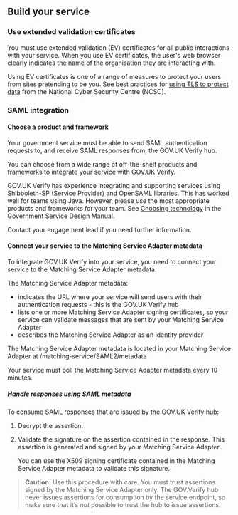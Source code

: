## Build your service


### Use extended validation certificates

You must use extended validation (EV) certificates for all public
interactions with your service. When you use EV certificates, the user's
web browser clearly indicates the name of the organisation they are
interacting with.

Using EV certificates is one of a range of measures to protect your
users from sites pretending to be you. See best practices for [using TLS
to protect
data](https://www.ncsc.gov.uk/guidance/tls-external-facing-services)
from the National Cyber Security Centre (NCSC).

### SAML integration

#### Choose a product and framework

Your government service must be able to send SAML authentication
requests to, and receive SAML responses from, the GOV.UK Verify hub.

You can choose from a wide range of off-the-shelf products and
frameworks to integrate your service with GOV.UK Verify.

GOV.UK Verify has experience integrating and supporting services using
Shibboleth-SP (Service Provider) and OpenSAML libraries. This has worked
well for teams using Java. However, please use the most appropriate
products and frameworks for your team. See [Choosing
technology](https://www.gov.uk/service-manual/making-software/choosing-technology.html)
in the Government Service Design Manual.

Contact your engagement lead if you need further information.

#### Connect your service to the Matching Service Adapter metadata

To integrate GOV.UK Verify into your service, you need to connect your service to the Matching Service Adapter metadata.

The Matching Service Adapter metadata:

* indicates the URL where your service will send users with their authentication requests - this is the GOV.UK Verify hub
* lists one or more Matching Service Adapter signing certificates, so your service can validate messages that are sent by your Matching Service Adapter
* describes the Matching Service Adapter as an identity provider

The Matching Service Adapter metadata is located in your Matching Service Adapter at /matching-service/SAML2/metadata

Your service must poll the Matching Service Adapter metadata every 10 minutes.

##### Handle responses using SAML metadata

To consume SAML responses that are issued by the GOV.UK Verify hub:

1. Decrypt the assertion.
1. Validate the signature on the assertion contained in the response. This assertion is generated and signed by your Matching Service Adapter.

    You can use the X509 signing certificate contained in the Matching
    Service Adapter metadata to validate this signature.

> **Caution:** Use this procedure with care. You must trust assertions signed by the
> Matching Service Adapter only. The GOV.Verify hub never issues
> assertions for consumption by the service endpoint, so make sure that
> it’s *not* possible to trust the hub to issue assertions.
